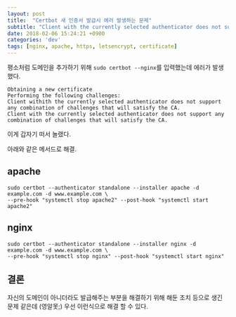 ```yaml
---
layout: post
title:  "Certbot 새 인증서 발급시 에러 발생하는 문제"
subtitle: "Client with the currently selected authenticator does not support any combination of challenges that will satisfy the CA."
date: 2018-02-06 15:24:21 +0900
categories: 'dev'
tags: [nginx, apache, https, letsencrypt, certificate]
---
```



평소처럼 도메인을 추가하기 위해 `sudo certbot --nginx`를 입력했는데 에러가 발생했다.

```shell
Obtaining a new certificate
Performing the following challenges:
Client withith the currently selected authenticator does not support any combination of challenges that will satisfy the CA.
Client with the currently selected authenticator does not support any combination of challenges that will satisfy the CA.
```

이게 갑자기 떠서 놀랬다.

아래와 같은 메서드로 해결. 

## apache

```shell
sudo certbot --authenticator standalone --installer apache -d example.com -d www.example.com \
--pre-hook "systemctl stop apache2" --post-hook "systemctl start apache2"
```

## nginx 

```shell
sudo certbot --authenticator standalone --installer nginx -d example.com -d www.example.com \
--pre-hook "systemctl stop nginx" --post-hook "systemctl start nginx"
``` 

## 결론

자신의 도메인이 아니더라도 발급해주는 부분을 해결하기 위해 해둔 조치 등으로 생긴 문제 같은데 (영알못;)
우선 이런식으로 해결 할 수 있다.
